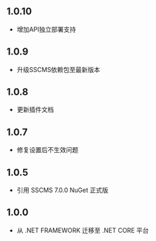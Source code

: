 ## 1.0.10
* 增加API独立部署支持

## 1.0.9
* 升级SSCMS依赖包至最新版本

## 1.0.8
* 更新插件文档

## 1.0.7
* 修复设置后不生效问题

## 1.0.5
* 引用 SSCMS 7.0.0 NuGet 正式版

## 1.0.0
* 从 .NET FRAMEWORK 迁移至 .NET CORE 平台